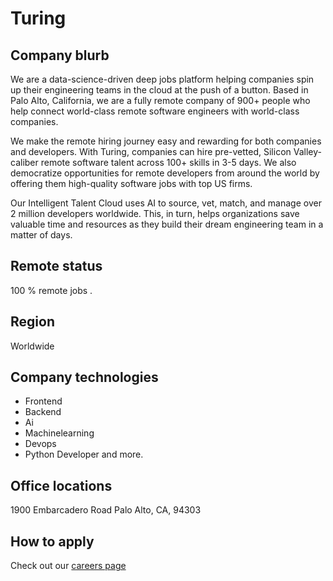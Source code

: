 # Turing

## Company blurb

We are a data-science-driven deep jobs platform helping companies spin up their engineering teams in the cloud at the push of a button. Based in Palo Alto, California, we are a fully remote company of 900+ people who help connect world-class remote software engineers with world-class companies.

 
We make the remote hiring journey easy and rewarding for both companies and developers. With Turing, companies can hire pre-vetted, Silicon Valley-caliber remote software talent across 100+ skills in 3-5 days. We also democratize opportunities for remote developers from around the world by offering them high-quality software jobs with top US firms.

 
Our Intelligent Talent Cloud uses AI to source, vet, match, and manage over 2 million developers worldwide. This, in turn, helps organizations save valuable time and resources as they build their dream engineering team in a matter of days.


## Remote status

100 % remote jobs .

## Region

Worldwide

## Company technologies

* Frontend
* Backend
* Ai
* Machinelearning
* Devops
* Python Developer
and more.

## Office locations

1900 Embarcadero Road Palo Alto, CA, 94303

## How to apply

Check out our [careers page](https://careers.turing.com/) 
